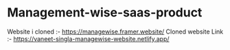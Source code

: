 # Management-wise-saas-product
Website i cloned :- https://managewise.framer.website/
Cloned website Link :- https://vaneet-singla-managewise-website.netlify.app/



